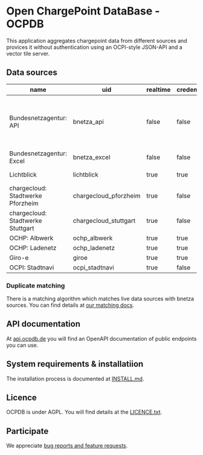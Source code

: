 # Open ChargePoint DataBase - OCPDB

This application aggregates chargepoint data from different sources and provices it without authentication using an
OCPI-style JSON-API and a vector tile server.

## Data sources

| name                              | uid                   | realtime | credentials | comment                                                                                                         |
|-----------------------------------|-----------------------|----------|-------------|-----------------------------------------------------------------------------------------------------------------|
| Bundesnetzagentur: API            | bnetza_api            | false    | false       | Additional config `ignore_operators:: list[str]` is supported, which will ignore given operators during import. |
| Bundesnetzagentur: Excel          | bnetza_excel          | false    | false       |                                                                                                                 |
| Lichtblick                        | lichtblick            | true     | true        | Currently dysfunctional                                                                                         |
| chargecloud: Stadtwerke Pforzheim | chargecloud_pforzheim | true     | false       |                                                                                                                 |
| chargecloud: Stadtwerke Stuttgart | chargecloud_stuttgart | true     | false       |                                                                                                                 |
| OCHP: Albwerk                     | ochp_albwerk          | true     | true        |                                                                                                                 |
| OCHP: Ladenetz                    | ochp_ladenetz         | true     | true        |                                                                                                                 |
| Giro-e                            | giroe                 | true     | true        |                                                                                                                 |
| OCPI: Stadtnavi                   | ocpi_stadtnavi        | true     | false       |                                                                                                                 |


### Duplicate matching

There is a matching algorithm which matches live data sources with bnetza sources. You can find details at
[our matching docs](https://github.com/binary-butterfly/ocpdb/blob/main/docs/matching.md).

## API documentation

At [api.ocpdb.de](https://api.ocpdb.de/documentation/public.html) you will find an OpenAPI documentation of public endpoints you can use.

## System requirements & installatiion

The installation process is documented at [INSTALL.md](https://github.com/binary-butterfly/ocpdb/blob/main/INSTALL.md).

## Licence

OCPDB is under AGPL. You will find details at the [LICENCE.txt](https://github.com/binary-butterfly/ocpdb/blob/main/LICENCE.txt).

## Participate

We appreciate [bug reports and feature requests](https://github.com/binary-butterfly/ocpdb/issues).
